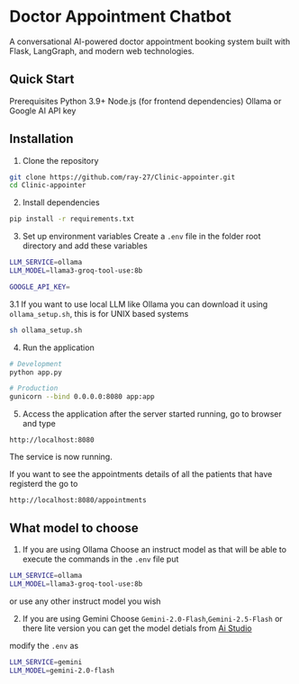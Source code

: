 # Doctor Appointment Chatbot
A conversational AI-powered doctor appointment booking system built with Flask, LangGraph, and modern web technologies.

## Quick Start
Prerequisites
Python 3.9+
Node.js (for frontend dependencies)
Ollama or Google AI API key

## Installation
1. Clone the repository
```bash
git clone https://github.com/ray-27/Clinic-appointer.git
cd Clinic-appointer
```

2. Install dependencies
```bash
pip install -r requirements.txt
```

3. Set up environment variables
Create a `.env` file in the folder root directory and add these variables
```bash
LLM_SERVICE=ollama
LLM_MODEL=llama3-groq-tool-use:8b

GOOGLE_API_KEY=
```

3.1 If you want to use local LLM like Ollama you can download it using `ollama_setup.sh`, this is for UNIX based systems
```bash
sh ollama_setup.sh
```

4. Run the application
```bash
# Development
python app.py

# Production
gunicorn --bind 0.0.0.0:8080 app:app
```

5. Access the application
after the server started running, go to browser and type
```text
http://localhost:8080
```

The service is now running.

If you want to see the appointments details of all the patients that have registerd the go to 
```text
http://localhost:8080/appointments
```

## What model to choose

1. If you are using Ollama
Choose an instruct model as that will be able to execute the commands 
in the `.env` file put 
```bash
LLM_SERVICE=ollama
LLM_MODEL=llama3-groq-tool-use:8b
```
or use any other instruct model you wish

2. If you are using Gemini
Choose `Gemini-2.0-Flash`,`Gemini-2.5-Flash` or there lite version 
you can get the model detials from [Ai Studio](https://aistudio.google.com/prompts/new_chat?model=gemini-2.0-flash)

modify the `.env` as 
```bash 
LLM_SERVICE=gemini
LLM_MODEL=gemini-2.0-flash
```
